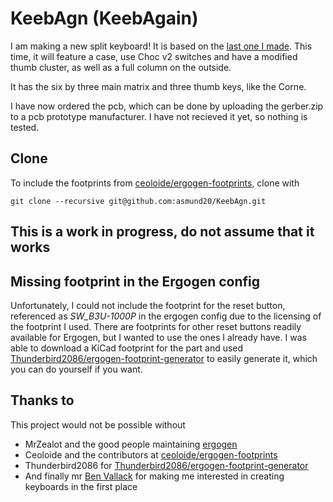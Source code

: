 # KeebAgn (KeebAgain)
I am making a new split keyboard! It is based on the [last one I made](github.com/asmund20/keyboard_journey). This time, it will feature a case, use Choc v2 switches and have a modified thumb cluster, as well as a full column on the outside.

It has the six by three main matrix and three thumb keys, like the Corne.

I have now ordered the pcb, which can be done by uploading the gerber.zip to a pcb prototype manufacturer. I have not recieved it yet, so nothing is tested.

## Clone
To include the footprints from [ceoloide/ergogen-footprints](https://github.com/ceoloide/ergogen-footprints/tree/603afdc17dda267d4daffe45121c907b77b4d2de), clone with
```
git clone --recursive git@github.com:asmund20/KeebAgn.git
```

## This is a work in progress, do not assume that it works

## Missing footprint in the Ergogen config
Unfortunately, I could not include the footprint for the reset button, referenced as _SW_B3U-1000P_ in the ergogen config due to the licensing of the footprint I used. There are footprints for other reset buttons readily available for Ergogen, but I wanted to use the ones I already have. I was able to download a KiCad footprint for the part and used [Thunderbird2086/ergogen-footprint-generator](https://github.com/Thunderbird2086/ergogen-footprint-generator) to easily generate it, which you can do yourself if you want.

## Thanks to
This project would not be possible without
- MrZealot and the good people maintaining [ergogen](https://github.com/ergogen/ergogen)
- Ceoloide and the contributors at [ceoloide/ergogen-footprints](https://github.com/ceoloide/ergogen-footprints/tree/603afdc17dda267d4daffe45121c907b77b4d2de)
- Thunderbird2086 for [Thunderbird2086/ergogen-footprint-generator](https://github.com/Thunderbird2086/ergogen-footprint-generator)
- And finally mr [Ben Vallack](https://github.com/benvallack) for making me interested in creating keyboards in the first place
